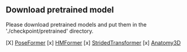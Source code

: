 ## Download pretrained model
Please download pretrained models and put them in the './checkpoint/pretrained' directory.

[X] [PoseFormer](https://drive.google.com/file/d/1oX5H5QpVoFzyD-Qz9aaP3RDWDb1v1sIy/view?usp=sharing)
[x] [HMFormer](https://drive.google.com/drive/folders/1UWuaJ_nE19x2aM-Th221UpdhRPSCFwZa?usp=sharing)
[x] [StridedTransformer](https://drive.google.com/drive/folders/13p62U_f5Z5Ay2jyRlXDkeU7tccde8DxS?usp=sharing)
[x] [Anatomy3D](https://drive.google.com/file/d/17QIbAWfCP5fwiz9MhFw1pRBZ_2VlgMSU/view?usp=sharing)
